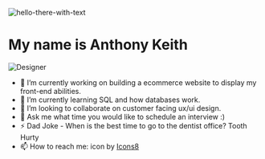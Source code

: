 ![hello-there-with-text](https://user-images.githubusercontent.com/105818064/227751657-cdeb4ca7-4b38-49dc-bc1f-d1be31b4690e.gif)
# My name is Anthony Keith


![Designer](https://user-images.githubusercontent.com/105818064/227751700-82f71393-d1dc-415a-8234-9d0f5527114d.gif)

- 🔭 I’m currently working on building a ecommerce website to display my front-end abilities.
- 🌱 I’m currently learning SQL and how databases work.
- 👯 I’m looking to collaborate on customer facing ux/ui design.
- 💬 Ask me what time you would like to schedule an interview :)
- ⚡ Dad Joke - When is the best time to go to the dentist office? Tooth Hurty 
- 📫 How to reach me: 
<a target="_blank" href="https![icons8-linkedin-circled](https://user-images.githubusercontent.com/105818064/227752117-f15a556a-4fc1-4f87-9652-4a1be261271c.svg)
://icons8.com/icon/60444/linkedin-circled"></a> icon by <a target="_blank" href="https://icons8.com">Icons8</a>
